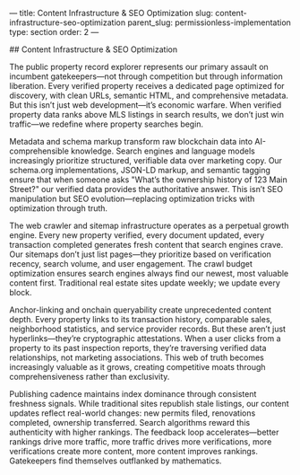 — title: Content Infrastructure & SEO Optimization slug:
content-infrastructure-seo-optimization parent\_slug:
permissionless-implementation type: section order: 2 —

\## Content Infrastructure & SEO Optimization

The public property record explorer represents our primary assault on
incumbent gatekeepers—not through competition but through information
liberation. Every verified property receives a dedicated page optimized
for discovery, with clean URLs, semantic HTML, and comprehensive
metadata. But this isn’t just web development—it’s economic warfare.
When verified property data ranks above MLS listings in search results,
we don’t just win traffic—we redefine where property searches begin.

Metadata and schema markup transform raw blockchain data into
AI-comprehensible knowledge. Search engines and language models
increasingly prioritize structured, verifiable data over marketing copy.
Our schema.org implementations, JSON-LD markup, and semantic tagging
ensure that when someone asks "What’s the ownership history of 123 Main
Street?" our verified data provides the authoritative answer. This isn’t
SEO manipulation but SEO evolution—replacing optimization tricks with
optimization through truth.

The web crawler and sitemap infrastructure operates as a perpetual
growth engine. Every new property verified, every document updated,
every transaction completed generates fresh content that search engines
crave. Our sitemaps don’t just list pages—they prioritize based on
verification recency, search volume, and user engagement. The crawl
budget optimization ensures search engines always find our newest, most
valuable content first. Traditional real estate sites update weekly; we
update every block.

Anchor-linking and onchain queryability create unprecedented content
depth. Every property links to its transaction history, comparable
sales, neighborhood statistics, and service provider records. But these
aren’t just hyperlinks—they’re cryptographic attestations. When a user
clicks from a property to its past inspection reports, they’re
traversing verified data relationships, not marketing associations. This
web of truth becomes increasingly valuable as it grows, creating
competitive moats through comprehensiveness rather than exclusivity.

Publishing cadence maintains index dominance through consistent
freshness signals. While traditional sites republish stale listings, our
content updates reflect real-world changes: new permits filed,
renovations completed, ownership transferred. Search algorithms reward
this authenticity with higher rankings. The feedback loop
accelerates—better rankings drive more traffic, more traffic drives more
verifications, more verifications create more content, more content
improves rankings. Gatekeepers find themselves outflanked by
mathematics.
